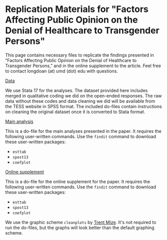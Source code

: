 # Replication Materials for "Factors Affecting Public Opinion on the Denial of Healthcare to Transgender Persons"
This page contains necessary files to replicate the findings presented in “Factors Affecting Public Opinion on the Denial of Healthcare to Transgender Persons,” and in the online supplement to the article. Feel free to contact longdoan (at) umd (dot) edu with questions.

[Data](thd_qualmerged.dta)

We use Stata 17 for the analyses. The dataset provided here includes merged in qualitative coding we did on the open-ended responses. The raw data without these codes and data cleaning we did will be available from the TESS website in SPSS format. The included do-files contain instructions on cleaning the original dataset once it is converted to Stata format.

[Main analysis](thd_mainanalyses.do)

This is a do-file for the main analyses presented in the paper. It requires the following user-written commands. Use the ```findit``` command to download these user-written packages:
- ```esttab```
- ```spost13```
- ```coefplot```

[Online supplement](thd_supplement.do)

This is a do-file for the online supplement for the paper. It requires the following user-written commands. Use the ```findit``` command to download these user-written packages:
- ```esttab```
- ```spost13```
- ```coefplot```

We use the graphic scheme ```cleanplots``` by [Trent Mize](https://www.trentonmize.com/software/cleanplots). It's not required to run the do-files, but the graphs will look better than the default graphing scheme.
